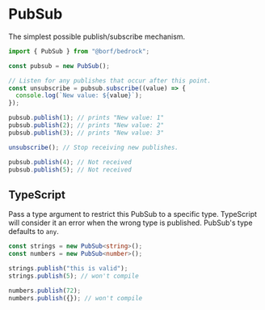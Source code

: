 # PubSub

The simplest possible publish/subscribe mechanism.

```js
import { PubSub } from "@borf/bedrock";

const pubsub = new PubSub();

// Listen for any publishes that occur after this point.
const unsubscribe = pubsub.subscribe((value) => {
  console.log(`New value: ${value}`);
});

pubsub.publish(1); // prints "New value: 1"
pubsub.publish(2); // prints "New value: 2"
pubsub.publish(3); // prints "New value: 3"

unsubscribe(); // Stop receiving new publishes.

pubsub.publish(4); // Not received
pubsub.publish(5); // Not received
```

## TypeScript

Pass a type argument to restrict this PubSub to a specific type. TypeScript will consider it an error when the wrong type is published. PubSub's type defaults to `any`.

```ts
const strings = new PubSub<string>();
const numbers = new PubSub<number>();

strings.publish("this is valid");
strings.publish(5); // won't compile

numbers.publish(72);
numbers.publish({}); // won't compile
```

